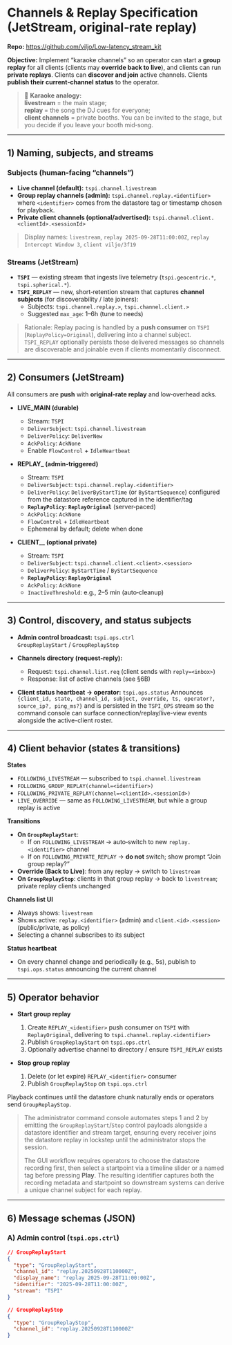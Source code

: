 # Channels & Replay Specification (JetStream, original‑rate replay)

**Repo:** https://github.com/viljo/Low-latency_stream_kit

**Objective:** Implement “karaoke channels” so an operator can start a **group replay** for all clients (clients may **override back to live**), and clients can run **private replays**. Clients can **discover and join** active channels. Clients **publish their current‑channel status** to the operator.

> 🎤 **Karaoke analogy:**  
> **livestream** = the main stage;  
> **replay <time>** = the song the DJ cues for everyone;  
> **client channels** = private booths. You can be invited to the stage, but you decide if you leave your booth mid‑song.

---

## 1) Naming, subjects, and streams

### Subjects (human‑facing “channels”)
- **Live channel (default):** `tspi.channel.livestream`
- **Group replay channels (admin):** `tspi.channel.replay.<identifier>` where `<identifier>` comes from the datastore tag or timestamp chosen for playback.
- **Private client channels (optional/advertised):** `tspi.channel.client.<clientId>.<sessionId>`

> Display names: `livestream`, `replay 2025-09-28T11:00:00Z`, `replay Intercept Window 3`, `client viljo/3f19`

### Streams (JetStream)
- **`TSPI`** — existing stream that ingests live telemetry (`tspi.geocentric.*`, `tspi.spherical.*`).
- **`TSPI_REPLAY`** — new, short‑retention stream that captures **channel subjects** (for discoverability / late joiners):
  - Subjects: `tspi.channel.replay.>`, `tspi.channel.client.>`
  - Suggested `max_age`: 1–6h (tune to needs)

> Rationale: Replay pacing is handled by a **push consumer** on `TSPI` (`ReplayPolicy=Original`), delivering into a channel subject. `TSPI_REPLAY` optionally persists those delivered messages so channels are discoverable and joinable even if clients momentarily disconnect.

---

## 2) Consumers (JetStream)

All consumers are **push** with **original‑rate replay** and low‑overhead acks.

- **LIVE_MAIN (durable)**
  - Stream: `TSPI`
  - `DeliverSubject`: `tspi.channel.livestream`
  - `DeliverPolicy`: `DeliverNew`
  - `AckPolicy`: `AckNone`
  - Enable `FlowControl` + `IdleHeartbeat`

- **REPLAY_<identifier> (admin‑triggered)**
  - Stream: `TSPI`
  - `DeliverSubject`: `tspi.channel.replay.<identifier>`
  - `DeliverPolicy`: `DeliverByStartTime` (or `ByStartSequence`) configured from the datastore reference captured in the identifier/tag
  - **`ReplayPolicy`: `ReplayOriginal`** (server‑paced)
  - `AckPolicy`: `AckNone`
  - `FlowControl` + `IdleHeartbeat`
  - Ephemeral by default; delete when done

- **CLIENT_<client>_<session> (optional private)**
  - Stream: `TSPI`
  - `DeliverSubject`: `tspi.channel.client.<client>.<session>`
  - `DeliverPolicy`: `ByStartTime` / `ByStartSequence`
  - **`ReplayPolicy`: `ReplayOriginal`**
  - `AckPolicy`: `AckNone`
  - `InactiveThreshold`: e.g., 2–5 min (auto‑cleanup)

---

## 3) Control, discovery, and status subjects

- **Admin control broadcast:** `tspi.ops.ctrl`  
  `GroupReplayStart` / `GroupReplayStop`

- **Channels directory (request‑reply):**
  - Request: `tspi.channel.list.req` (client sends with `reply=<inbox>`)
  - Response: list of active channels (see §6B)

- **Client status heartbeat → operator:** `tspi.ops.status`
  Announces `{client_id, state, channel_id, subject, override, ts, operator?, source_ip?, ping_ms?}`
  and is persisted in the `TSPI_OPS` stream so the command console can surface
  connection/replay/live-view events alongside the active-client roster.

---

## 4) Client behavior (states & transitions)

**States**
- `FOLLOWING_LIVESTREAM` — subscribed to `tspi.channel.livestream`
- `FOLLOWING_GROUP_REPLAY(channel=<identifier>)`
- `FOLLOWING_PRIVATE_REPLAY(channel=<clientId>.<sessionId>)`
- `LIVE_OVERRIDE` — same as `FOLLOWING_LIVESTREAM`, but while a group replay is active

**Transitions**
- **On `GroupReplayStart`**:
  - If on `FOLLOWING_LIVESTREAM` → auto‑switch to new `replay.<identifier>` channel
  - If on `FOLLOWING_PRIVATE_REPLAY` → **do not** switch; show prompt “Join group replay?”
- **Override (Back to Live)**: from any replay → switch to `livestream`
- **On `GroupReplayStop`**: clients in that group replay → back to `livestream`; private replay clients unchanged

**Channels list UI**
- Always shows: `livestream`
- Shows active: `replay.<identifier>` (admin) and `client.<id>.<session>` (public/private, as policy)
- Selecting a channel subscribes to its subject

**Status heartbeat**
- On every channel change and periodically (e.g., 5s), publish to `tspi.ops.status` announcing the current channel

---

## 5) Operator behavior

- **Start group replay**
  1) Create `REPLAY_<identifier>` push consumer on `TSPI` with `ReplayOriginal`, delivering to `tspi.channel.replay.<identifier>`
  2) Publish `GroupReplayStart` on `tspi.ops.ctrl`
  3) Optionally advertise channel to directory / ensure `TSPI_REPLAY` exists

- **Stop group replay**
  1) Delete (or let expire) `REPLAY_<identifier>` consumer
  2) Publish `GroupReplayStop` on `tspi.ops.ctrl`

Playback continues until the datastore chunk naturally ends or operators send
`GroupReplayStop`.

> The administrator command console automates steps 1 and 2 by emitting the
> `GroupReplayStart`/`Stop` control payloads alongside a datastore identifier and
> stream target, ensuring every receiver joins the datastore replay in lockstep
> until the administrator stops the session.
>
> The GUI workflow requires operators to choose the datastore recording first,
> then select a startpoint via a timeline slider or a named tag before pressing
> **Play**. The resulting identifier captures both the recording metadata and
> startpoint so downstream systems can derive a unique channel subject for each
> replay.

---

## 6) Message schemas (JSON)

### A) Admin control (`tspi.ops.ctrl`)

```json
// GroupReplayStart
{
  "type": "GroupReplayStart",
  "channel_id": "replay.20250928T110000Z",
  "display_name": "replay 2025-09-28T11:00:00Z",
  "identifier": "2025-09-28T11:00:00Z",
  "stream": "TSPI"
}

// GroupReplayStop
{
  "type": "GroupReplayStop",
  "channel_id": "replay.20250928T110000Z"
}

